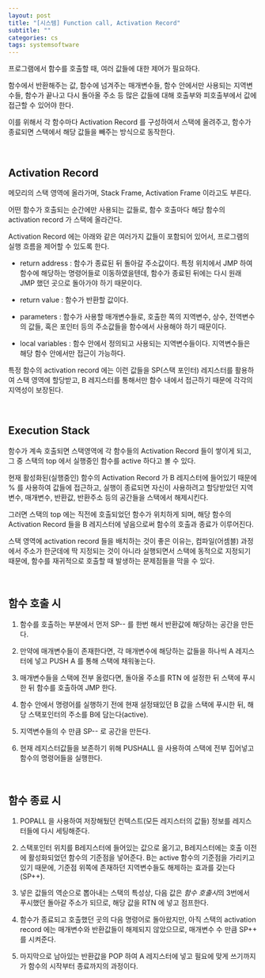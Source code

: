 ```yaml
---
layout: post
title: "[시스템] Function call, Activation Record"
subtitle: ""
categories: cs
tags: systemsoftware
---
```


프로그램에서 함수를 호출할 때, 여러 값들에 대한 제어가 필요하다.

함수에서 반환해주는 값, 함수에 넘겨주는 매개변수들, 함수 안에서만 사용되는 지역변수들, 함수가 끝나고 다시 돌아올 주소 등 많은 값들에 대해 호출부와 피호출부에서 값에 접근할 수 있어야 한다.

이를 위해서 각 함수마다 Activation Record 를 구성하여서 스택에 올려주고, 함수가 종료되면 스택에서 해당 값들을 빼주는 방식으로 동작한다.

<br>

## Activation Record

메모리의 스택 영역에 올라가며, Stack Frame, Activation Frame 이라고도 부른다.

어떤 함수가 호출되는 순간에만 사용되는 값들로, 함수 호출마다 해당 함수의 activation record 가 스택에 올라간다.

Activation Record 에는 아래와 같은 여러가지 값들이 포함되어 있어서, 프로그램의 실행 흐름을 제어할 수 있도록 한다.

- return address : 함수가 종료된 뒤 돌아갈 주소값이다. 특정 위치에서 JMP 하여 함수에 해당하는 명령어들로 이동하였을텐데, 함수가 종료된 뒤에는 다시 원래 JMP 했던 곳으로 돌아가야 하기 때문이다.

- return value : 함수가 반환할 값이다.

- parameters : 함수가 사용할 매개변수들로, 호출한 쪽의 지역변수, 상수, 전역변수의 값들, 혹은 포인터 등의 주소값들을 함수에서 사용해야 하기 때문이다.

- local variables : 함수 안에서 정의되고 사용되는 지역변수들이다. 지역변수들은 해당 함수 안에서만 접근이 가능하다.

특정 함수의 activation record 에는 이런 값들을 SP(스택 포인터) 레지스터를 활용하여 스택 영역에 할당받고, B 레지스터를 통해서만 함수 내에서 접근하기 때문에 각각의 지역성이 보장된다.

<br>

## Execution Stack

함수가 계속 호출되면 스택영역에 각 함수들의 Activation Record 들이 쌓이게 되고, 그 중 스택의 top 에서 실행중인 함수를 active 하다고 볼 수 있다.

현재 활성화된(실행중인) 함수의 Activation Record 가 B 레지스터에 들어있기 때문에 % 를 사용하여 값들에 접근하고, 실행이 종료되면 자신이 사용하려고 할당받았던 지역변수, 매개변수, 반환값, 반환주소 등의 공간들을 스택에서 해제시킨다.

그러면 스택의 top 에는 직전에 호출되었던 함수가 위치하게 되며, 해당 함수의 Activation Record 들을 B 레지스터에 넣음으로써 함수의 호출과 종료가 이루어진다.

스택 영역에 activation record 들을 배치하는 것이 좋은 이유는, 컴파일(어셈블) 과정에서 주소가 한군데에 딱 지정되는 것이 아니라 실행되면서 스택에 동적으로 지정되기 때문에, 함수를 재귀적으로 호출할 때 발생하는 문제점들을 막을 수 있다.

<br>

## 함수 호출 시

1. 함수를 호출하는 부분에서 먼저 SP-- 를 한번 해서 반환값에 해당하는 공간을 만든다.

2. 만약에 매개변수들이 존재한다면, 각 매개변수에 해당하는 값들을 하나씩 A 레지스터에 넣고 PUSH A 를 통해 스택에 채워놓는다.

3. 매개변수들을 스택에 전부 올렸다면, 돌아올 주소를 RTN 에 설정한 뒤 스택에 푸시한 뒤 함수를 호출하여 JMP 한다.

4. 함수 안에서 명령어를 실행하기 전에 현재 설정돼있던 B 값을 스택에 푸시한 뒤, 해당 스택포인터의 주소를 B에 담는다(active).

5. 지역변수들의 수 만큼 SP-- 로 공간을 만든다.

6. 현재 레지스터값들을 보존하기 위해 PUSHALL 을 사용하여 스택에 전부 집어넣고 함수의 명령어들을 실행한다.

<br>

## 함수 종료 시

1. POPALL 을 사용하여 저장해뒀던 컨텍스트(모든 레지스터의 값들) 정보를 레지스터들에 다시 세팅해준다.

2. 스택포인터 위치를 B레지스터에 들어있는 값으로 옮기고, B레지스터에는 호출 이전에 활성화되었던 함수의 기준점을 넣어준다. B는 active 함수의 기준점을 가리키고 있기 때문에, 기준점 위쪽에 존재하던 지역변수들도 해제하는 효과를 갖는다(SP++).

3. 넣은 값들의 역순으로 뽑아내는 스택의 특성상, 다음 값은 *함수 호출시*의 3번에서 푸시했던 돌아갈 주소가 되므로, 해당 값을 RTN 에 넣고 점프한다.

4. 함수가 종료되고 호출했던 곳의 다음 명령어로 돌아왔지만, 아직 스택의 activation record 에는 매개변수와 반환값들이 해제되지 않았으므로, 매개변수 수 만큼 SP++ 를 시켜준다.

5. 마지막으로 남아있는 반환값을 POP 하여 A 레지스터에 넣고 필요에 맞게 쓰기까지가 함수의 시작부터 종료까지의 과정이다.
